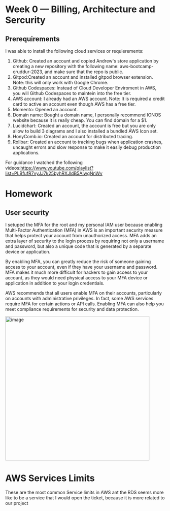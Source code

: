 # Week 0 — Billing, Architecture and Sercurity
## Prerequirements
I was able to install the following cloud services or requierements:

1. Github: Created an account and copied Andrew's store application by creating a new repository with the following name: aws-bootcamp-cruddur-2023, and make sure that the repo is public.
2. Gitpod:Created an account and installed gitpod browser extension. Note: this will only work with Google Chrome.
4. Github Codespaces: Instead of Cloud Developer Enviroment in AWS, you will Github Codespaces to maintein into the free tier.
5. AWS account: I already had an AWS account. Note: It is required a credit card to active an account even though AWS has a free tier.
6. Momento: Opened an account.
7. Domain name: Bought a domain name, I personally recommend IONOS website because it is really cheap. You can find domain for a $1.
8. Lucidchart: Created an account, the account is free but you are only allow to build 3 diagrams and I also installed a bundled AWS Icon set. 
9. HonyComb.io: Created an account for distributed tracing.
10. Rollbar: Created an account to tracking bugs when application crashes, uncaught errors and slow response to make it easily debug production applications.

For guidance I watched the following videos:https://www.youtube.com/playlist?list=PLBfufR7vyJJ7k25byhRXJldB5AiwgNnWv

# Homework
## User security

I setuped the MFA for the root and my personal IAM user because enabling Multi-Factor Authentication (MFA) in AWS is an important security measure that helps protect your account from unauthorized access. MFA adds an extra layer of security to the login process by requiring not only a username and password, but also a unique code that is generated by a separate device or application.

By enabling MFA, you can greatly reduce the risk of someone gaining access to your account, even if they have your username and password. MFA makes it much more difficult for hackers to gain access to your account, as they would need physical access to your MFA device or application in addition to your login credentials.

AWS recommends that all users enable MFA on their accounts, particularly on accounts with administrative privileges. In fact, some AWS services require MFA for certain actions or API calls. Enabling MFA can also help you meet compliance requirements for security and data protection.

<img width="454" alt="image" src="https://user-images.githubusercontent.com/125006062/219609678-60aa9c8d-ca24-45cf-8628-79eae2571ca2.png">





# AWS Services Limits
These are the most common Service limits in AWS ant the RDS seems more like to be a service that I would open the ticket, because it is more related to our project
